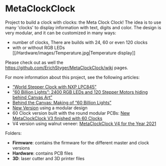 # MetaClockClock
Project to build a clock with clocks: the Meta Clock Clock!
The idea is to use many 'clocks' to display information with text, digits and color. The design is very modular, and it can be customized in many ways:
- number of clocks, There are builds with 24, 60 or even 120 clocks
- with or without RGB LEDs
[[/Hardware/images/Temperature.jpg|Temperature display]]

Please check out as well the https://github.com/ErichStyger/MetaClockClock/wiki pages.

For more information about this project, see the following articles:
-  [“World Stepper Clock with NXP LPC845”](https://mcuoneclipse.com/2019/11/24/world-stepper-clock-with-nxp-lpc845/)
- [“60 Billion Lights”: 2400 RGB LEDs and 120 Stepper Motors hiding behind Canvas Art”](https://mcuoneclipse.com/2020/05/24/60-billion-lights-2400-rgb-leds-and-120-stepper-motors-hiding-behind-canvas-art/)
- [Behind the Canvas: Making of “60 Billion Lights”](https://mcuoneclipse.com/2020/06/07/behind-the-canvas-making-of-60-billion-lights/)
- [New Version](https://mcuoneclipse.com/2020/07/19/new-version/) using a modular design
- 60 Clock version built with the round modular PCBs: [New MetaClockClock V3 finished with 60 Clocks](https://mcuoneclipse.com/2020/12/26/new-metaclockclock-v3-finished-with-60-clocks/)
- V4 version using walnut veneer: [MetaClockClock V4 for the Year 2021](https://mcuoneclipse.com/2021/01/01/metaclockclock-v4-for-the-year-2021/)


Folders:
- **Firmware**: contains the firmware for the different master and clock versions
- **Hardware**: contains PCB files
- **3D**: laser cutter and 3D printer files
